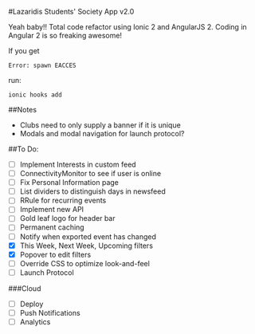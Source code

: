 #Lazaridis Students' Society App v2.0

Yeah baby!! Total code refactor using Ionic 2 and AngularJS 2. Coding in Angular 2 is so freaking awesome!

If you get 

    Error: spawn EACCES

run:

    ionic hooks add

##Notes
* Clubs need to only supply a banner if it is unique
* Modals and modal navigation for launch protocol?

##To Do:

- [ ] Implement Interests in custom feed
- [ ] ConnectivityMonitor to see if user is online
- [ ] Fix Personal Information page
- [ ] List dividers to distinguish days in newsfeed
- [ ] RRule for recurring events
- [ ] Implement new API
- [ ] Gold leaf logo for header bar
- [ ] Permanent caching
- [ ] Notify when exported event has changed
- [x] This Week, Next Week, Upcoming filters
- [x] Popover to edit filters
- [ ] Override CSS to optimize look-and-feel
- [ ] Launch Protocol

###Cloud
- [ ] Deploy
- [ ] Push Notifications
- [ ] Analytics
